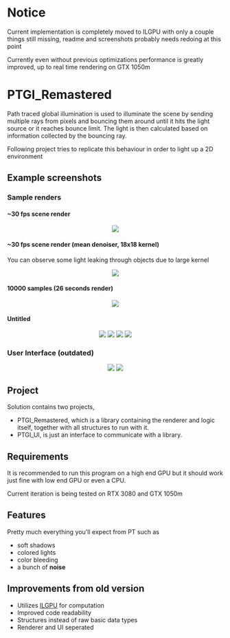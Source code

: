 # Notice

Current implementation is completely moved to ILGPU with only a couple things still missing, readme and screenshots probably needs redoing at this point

Currently even without previous optimizations performance is greatly improved, up to real time rendering on GTX 1050m

# PTGI_Remastered

 Path traced global illumination is used to illuminate the scene by sending multiple rays from pixels and bouncing them around until it hits the light source or it reaches bounce limit. The light is then calculated based on information collected by the bouncing ray.
 
 Following project tries to replicate this behaviour in order to light up a 2D environment 

## Example screenshots
### Sample renders
#### ~30 fps scene render
<p align="center">
 <img src="https://github.com/TheNishishiro/PTGI_Remastered/blob/PTGI_ILGPU_Dev/Images/30fps.png?raw=true">
</p>

#### ~30 fps scene render (mean denoiser, 18x18 kernel)
You can observe some light leaking through objects due to large kernel
<p align="center">
 <img src="https://github.com/TheNishishiro/PTGI_Remastered/blob/PTGI_ILGPU_Dev/Images/30fps_denoised.png?raw=true">
</p>

#### 10000 samples (26 seconds render)
<p align="center">
 <img src="https://github.com/TheNishishiro/PTGI_Remastered/blob/PTGI_ILGPU_Dev/Images/10000s@26s.png?raw=true">
</p>

#### Untitled
<p align="center">
 <img src="https://github.com/TheNishishiro/PTGI_Remastered/blob/PTGI_ILGPU_Dev/Images/image.png?raw=true">
 <img src="https://github.com/TheNishishiro/PTGI_Remastered/blob/PTGI_ILGPU_Dev/Images/image2.png?raw=true">
 <img src="https://github.com/TheNishishiro/PTGI_Remastered/blob/PTGI_ILGPU_Dev/Images/image3.png?raw=true">
 <img src="https://github.com/TheNishishiro/PTGI_Remastered/blob/PTGI_ILGPU_Dev/Images/image4.png?raw=true">
</p>

### User Interface (outdated)

<p align="center">
 <img src="https://github.com/TheNishishiro/PTGI_Remastered/blob/main/Images/ui.png?raw=true">
 <img src="https://github.com/TheNishishiro/PTGI_Remastered/blob/main/Images/ui2.png?raw=true">
</p>

## Project 

Solution contains two projects, 

- PTGI_Remastered, which is a library containing the renderer and logic itself, together with all structures to run with it.
- PTGI_UI, is just an interface to communicate with a library.

## Requirements 

It is recommended to run this program on a high end GPU but it should work just fine with low end GPU or even a CPU.

Current iteration is being tested on RTX 3080 and GTX 1050m

## Features

 Pretty much everything you'll expect from PT such as 
 
 - soft shadows
 - colored lights
 - color bleeding
 - a bunch of **noise**
 
## Improvements from old version

- Utilizes [ILGPU](https://github.com/m4rs-mt/ILGPU/wiki) for computation
- Improved code readability
- Structures instead of raw basic data types
- Renderer and UI seperated
